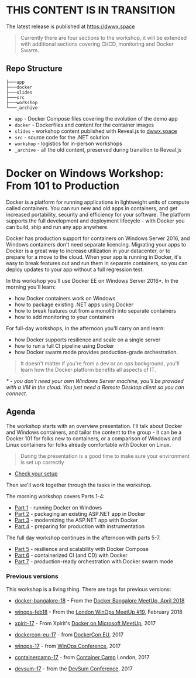 # THIS CONTENT IS IN TRANSITION

The latest release is published at https://dwwx.space

> Currently there are four sections to the workshop, it will be extended with additional sections covering CI/CD, monitoring and Docker Swarm.

## Repo Structure

```
├───app
├───docker
├───slides
├───src
├───workshop
└───_archive
```

* `app` - Docker Compose files covering the evolution of the demo app
* `docker` - Dockerfiles and content for the container images
* `slides` - workshop content published with Reveal.js to [dwwx.space](https://dwwx.space)
* `src` - source code for the .NET solution
* `workshop` - logistics for in-person workshops
* `_archive` - all the old content, preserved during transition to Reveal.js


# Docker on Windows Workshop: From 101 to Production

Docker is a platform for running applications in lightweight units of compute called containers. You can run new and old apps in containers, and get increased portability, security and efficiency for your software. The platform supports the full development and deployment lifecycle - with Docker you can build, ship and run any app anywhere.

Docker has production support for containers on Windows Server 2016, and Windows containers don't need separate licencing. Migrating your apps to Docker is a great way to increase utilization in your datacenter, or to prepare for a move to the cloud. When your app is running in Docker, it's easy to break features out and run them in separate containers, so you can deploy updates to your app without a full regression test.

In this workshop you'll use Docker EE on Windows Server 2016*. In the morning you'll learn:

- how Docker containers work on Windows
- how to package existing .NET apps using Docker
- how to break features out from a monolith into separate containers
- how to add monitoring to your containers

For full-day workshops, in the afternoon you'll carry on and learn:

- how Docker supports resilience and scale on a single server
- how to run a full CI pipeline using Docker
- how Docker swarm mode provides production-grade orchestration.

> It doesn't matter if you're from a dev or an ops background, you'll learn how the Docker platform benefits all aspects of IT.

_* - you don't need your own Windows Server machine, you'll be provided with a VM in the cloud. You just need a Remote Desktop client so you can connect._

## Agenda

The workshop starts with an overview presentation. I'll talk about Docker and Windows containers, and tailor the content to the group - it can be a Docker 101 for folks new to containers, or a comparison of Windows and Linux containers for folks already comfortable with Docker on Linux.

> During the presentation is a good time to make sure your environment is set up correctly

- [Check your setup](setup.md)

Then we'll work together through the tasks in the workshop.

The morning workshop covers Parts 1-4:

- [Part 1](part-1.md) - running Docker on Windows
- [Part 2](part-2.md) - packaging an existing ASP.NET app in Docker
- [Part 3](part-3.md) - modernizing the ASP.NET app with Docker
- [Part 4](part-4.md) - preparing for production with instrumentation

The full day workshop continues in the afternoon with parts 5-7.

- [Part 5](part-5.md) - resilience and scalability with Docker Compose
- [Part 6](part-6.md) - containerized CI (and CD) with Docker
- [Part 7](part-7.md) - production-ready orchestration with Docker swarm mode


### Previous versions

This workshop is a living thing. There are tags for previous versions:

- [docker-bangalore-18](https://github.com/sixeyed/docker-windows-workshop/tree/docker-bangalore-18) - From the [Docker Bangalore MeetUp, April 2018](https://www.meetup.com/Docker-Bangalore/events/249634763/)

- [winops-feb18](https://github.com/sixeyed/docker-windows-workshop/tree/winops-feb18) - From the [London WinOps MeetUp #19](https://www.meetup.com/WinOps/events/247873979/), February 2018

- [xpirit-17](https://github.com/sixeyed/docker-windows-workshop/tree/xpirit-17) - From Xpirit's [Docker on Microsoft MeetUp](https://www.meetup.com/Docker-with-Microsoft-Technologies/events/244448740), 2017

- [dockercon-eu-17](https://github.com/sixeyed/docker-windows-workshop/tree/dockercon-eu-17) - from [DockerCon EU](https://europe-2017.dockercon.com), 2017

- [winops-17](https://github.com/sixeyed/docker-windows-workshop/tree/winops-17) - from [WinOps Conference](https://www.winops.org/london/#dockerWS), 2017

- [containercamp-17](https://github.com/sixeyed/docker-windows-workshop/tree/containercamp-17) - from [Container Camp](https://2017.container.camp/uk/) London, 2017

- [devsum-17](https://github.com/sixeyed/docker-windows-workshop/tree/devsum-17) - from the [DevSum Conference](http://www.devsum.se/), 2017
